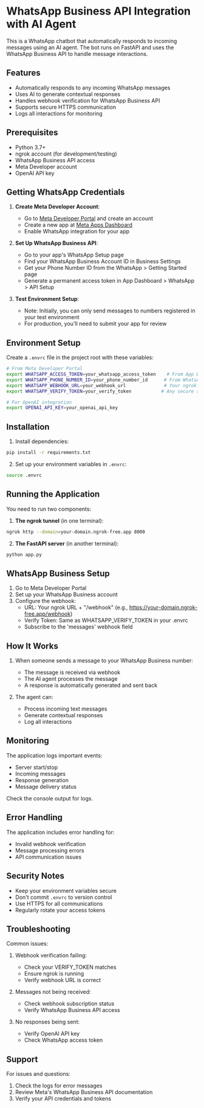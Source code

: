 # WhatsApp Business API Integration with AI Agent

This is a WhatsApp chatbot that automatically responds to incoming messages using an AI agent. The bot runs on FastAPI and uses the WhatsApp Business API to handle message interactions.

## Features

- Automatically responds to any incoming WhatsApp messages
- Uses AI to generate contextual responses
- Handles webhook verification for WhatsApp Business API
- Supports secure HTTPS communication
- Logs all interactions for monitoring

## Prerequisites

- Python 3.7+
- ngrok account (for development/testing)
- WhatsApp Business API access
- Meta Developer account
- OpenAI API key

## Getting WhatsApp Credentials

1. **Create Meta Developer Account**:

   - Go to [Meta Developer Portal](https://developers.facebook.com/) and create an account
   - Create a new app at [Meta Apps Dashboard](https://developers.facebook.com/apps/)
   - Enable WhatsApp integration for your app

2. **Set Up WhatsApp Business API**:

   - Go to your app's WhatsApp Setup page
   - Find your WhatsApp Business Account ID in Business Settings
   - Get your Phone Number ID from the WhatsApp > Getting Started page
   - Generate a permanent access token in App Dashboard > WhatsApp > API Setup

3. **Test Environment Setup**:
   - Note: Initially, you can only send messages to numbers registered in your test environment
   - For production, you'll need to submit your app for review

## Environment Setup

Create a `.envrc` file in the project root with these variables:

```bash
# From Meta Developer Portal
export WHATSAPP_ACCESS_TOKEN=your_whatsapp_access_token    # From App Dashboard > WhatsApp > API Setup
export WHATSAPP_PHONE_NUMBER_ID=your_phone_number_id      # From WhatsApp > Getting Started
export WHATSAPP_WEBHOOK_URL=your_webhook_url              # Your ngrok URL + /webhook
export WHATSAPP_VERIFY_TOKEN=your_verify_token           # Any secure string you choose

# For OpenAI integration
export OPENAI_API_KEY=your_openai_api_key
```

## Installation

1. Install dependencies:

```bash
pip install -r requirements.txt
```

2. Set up your environment variables in `.envrc`:

```bash
source .envrc
```

## Running the Application

You need to run two components:

1. **The ngrok tunnel** (in one terminal):

```bash
ngrok http --domain=your-domain.ngrok-free.app 8000
```

2. **The FastAPI server** (in another terminal):

```bash
python app.py
```

## WhatsApp Business Setup

1. Go to Meta Developer Portal
2. Set up your WhatsApp Business account
3. Configure the webhook:
   - URL: Your ngrok URL + "/webhook" (e.g., https://your-domain.ngrok-free.app/webhook)
   - Verify Token: Same as WHATSAPP_VERIFY_TOKEN in your .envrc
   - Subscribe to the 'messages' webhook field

## How It Works

1. When someone sends a message to your WhatsApp Business number:

   - The message is received via webhook
   - The AI agent processes the message
   - A response is automatically generated and sent back

2. The agent can:
   - Process incoming text messages
   - Generate contextual responses
   - Log all interactions

## Monitoring

The application logs important events:

- Server start/stop
- Incoming messages
- Response generation
- Message delivery status

Check the console output for logs.

## Error Handling

The application includes error handling for:

- Invalid webhook verification
- Message processing errors
- API communication issues

## Security Notes

- Keep your environment variables secure
- Don't commit `.envrc` to version control
- Use HTTPS for all communications
- Regularly rotate your access tokens

## Troubleshooting

Common issues:

1. Webhook verification failing:

   - Check your VERIFY_TOKEN matches
   - Ensure ngrok is running
   - Verify webhook URL is correct

2. Messages not being received:

   - Check webhook subscription status
   - Verify WhatsApp Business API access

3. No responses being sent:
   - Verify OpenAI API key
   - Check WhatsApp access token

## Support

For issues and questions:

1. Check the logs for error messages
2. Review Meta's WhatsApp Business API documentation
3. Verify your API credentials and tokens

